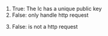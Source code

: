1. True: The Ic has a unique public key
2. False: only handle http request
<!-- false 23 -->
3. False: is not a http request
